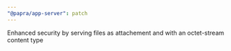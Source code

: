 ```yaml
---
"@papra/app-server": patch
---
```


Enhanced security by serving files as attachement and with an octet-stream content type
